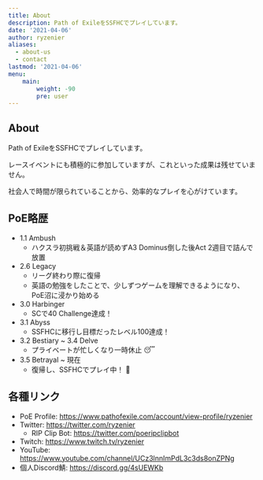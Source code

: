 ```yaml
---
title: About
description: Path of ExileをSSFHCでプレイしています。
date: '2021-04-06'
author: ryzenier
aliases:
  - about-us
  - contact
lastmod: '2021-04-06'
menu:
    main: 
        weight: -90
        pre: user
---
```


## About

Path of ExileをSSFHCでプレイしています。

レースイベントにも積極的に参加していますが、これといった成果は残せていません。

社会人で時間が限られていることから、効率的なプレイを心がけています。

## PoE略歴

- 1.1 Ambush
    - ハクスラ初挑戦＆英語が読めずA3 Dominus倒した後Act 2週目で詰んで放置
- 2.6 Legacy
    - リーグ終わり際に復帰
    - 英語の勉強をしたことで、少しずつゲームを理解できるようになり、PoE沼に浸かり始める
- 3.0 Harbinger
    - SCで40 Challenge達成！
- 3.1 Abyss
    - SSFHCに移行し目標だったレベル100達成！
- 3.2 Bestiary ~ 3.4 Delve
    - プライベートが忙しくなり一時休止 :sleeping:
- 3.5 Betrayal ~ 現在
    - 復帰し、SSFHCでプレイ中！ :running:

## 各種リンク

- PoE Profile: https://www.pathofexile.com/account/view-profile/ryzenier
- Twitter: https://twitter.com/ryzenier
    - RIP Clip Bot: https://twitter.com/poeripclipbot
- Twitch: https://www.twitch.tv/ryzenier
- YouTube: https://www.youtube.com/channel/UCz3lnnImPdL3c3ds8onZPNg
- 個人Discord鯖: https://discord.gg/4sUEWKb